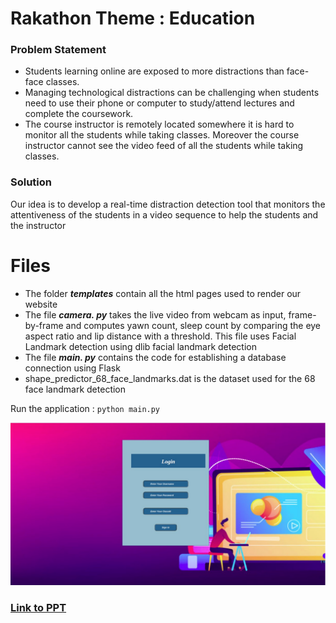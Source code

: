# Rakathon Theme : Education
### Problem Statement
- Students learning online are exposed to more distractions than face-face classes.
 - Managing technological distractions can be challenging when students need to use their phone or computer to study/attend lectures and complete the coursework. 
-  The course instructor is remotely located somewhere it is hard to monitor all the students while taking classes. Moreover the course instructor cannot see the video feed of all the students while taking classes.

### Solution 
Our idea is to develop a real-time distraction detection tool that monitors the attentiveness of the students in a video sequence to help the students and the instructor

# Files
-  The folder ***templates*** contain all the html pages used to render our website
-  The file ***camera. py***  takes the live video from webcam as input, frame-by-frame and computes yawn count, sleep count by comparing the eye aspect ratio and lip distance with a threshold. This file uses Facial Landmark detection using dlib facial landmark detection
- The file ***main. py*** contains the code for establishing a database connection using Flask
-  shape_predictor_68_face_landmarks.dat is the dataset used for the 68 face landmark detection
	
 Run the application : `python main.py`

![](images/Login.png)

<!-- <img src="https://github.com/mswetha1708/Rakathon_zeronegirls/blob/main/images/Login.png" width="700" height="500"> -->

### [Link to PPT](https://www.canva.com/design/DAEbLWTPPG8/zU_Fsh4FPtuXYB6E3Arwqw/view?utm_content=DAEbLWTPPG8&utm_campaign=designshare&utm_medium=link&utm_source=sharebutton )
